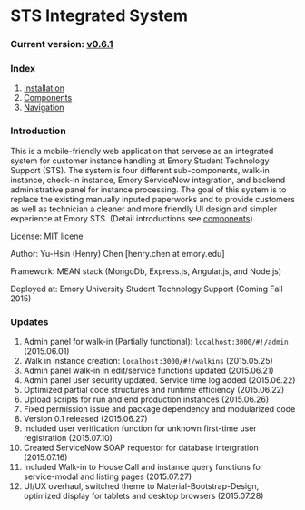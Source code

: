 # STS Integrated System

### Current version: [v0.6.1](https://github.com/henryYHC/STS-Integrated-System/releases/tag/0.6.1)

### Index

1. [Installation](logistic/md/installation.md)
2. [Components](logistic/md/components.md)
3. [Navigation](logistic/md/navigation.md)

### Introduction

This is a mobile-friendly web application that servese as an integrated system for customer instance handling at Emory Student Technology Support (STS). The system is four different sub-components, walk-in instance, check-in instance, Emory ServiceNow integration, and backend administrative panel for instance processing. The goal of this system is to replace the existing manually inputed paperworks and to provide customers as well as technician a cleaner and more friendly UI design and simpler experience at Emory STS. (Detail introductions see [components](logistic/md/components.md))

License: [MIT licene](LICENSE)

Author: Yu-Hsin (Henry) Chen [henry.chen at emory.edu]

Framework: MEAN stack (MongoDb, Express.js, Angular.js, and Node.js)

Deployed at: Emory University Student Technology Support (Coming Fall 2015)

### Updates

1. Admin panel for walk-in (Partially functional): `localhost:3000/#!/admin` (2015.06.01)
2. Walk in instance creation: `localhost:3000/#!/walkins` (2015.05.25)
3. Admin panel walk-in in edit/service functions updated (2015.06.21)
4. Admin panel user security updated. Service time log added (2015.06.22)
5. Optimized partial code structures and runtime efficiency (2015.06.22)
6. Upload scripts for run and end production instances (2015.06.26)
7. Fixed permission issue and package dependency and modularized code 
8. Version 0.1 released (2015.06.27)
9. Included user verification function for unknown first-time user registration (2015.07.10)
10. Created ServiceNow SOAP requestor for database intergration (2015.07.16)
11. Included Walk-in to House Call and instance query functions for service-modal and listing pages (2015.07.27)
12. UI/UX overhaul, switched theme to Material-Bootstrap-Design, optimized display for tablets and desktop browsers (2015.07.28)
